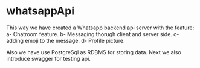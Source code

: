 # whatsappApi

This way we have created a Whatsapp backend api server with the feature:
  a- Chatroom feature.
  b- Messaging thorugh client and server side.
  c- adding emoji to the message.
  d- Profile picture.


Also we have use PostgreSql as RDBMS for storing data.
Next we also introduce swagger for testing api.
